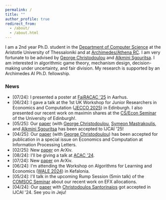 ```yaml
---
permalink: /
title: ""
author_profile: true
redirect_from: 
  - /about/
  - /about.html
---
```


I am a 2nd year Ph.D. student in the [Department of Computer Science](https://www.csd.auth.gr/en/) at the Aristotle University of Thessaloniki and at [Archimedes/Athena RC](https://archimedesai.gr/en/). I am very fortunate to be advised by [George Christodoulou](https://sites.google.com/view/gchristo) and [Alkmini Sgouritsa](https://sites.google.com/site/alkminisgouritsa). I am interested in algorithmic game theory, mechanism design, decision-making under uncertainty, and fair division. My research is supported by an Archimedes AI Ph.D. fellowship. 


### News 
* \[07/24\]: I presented a poster at [FaiRACAC '25](https://sites.google.com/view/fairacac25/) in Aarhus. 
* \[06/24\]: I gave a talk at the 1st UK Workshop for Junior Researchers in Economics and Computation ([JECCO 2025](https://jecco2025.gitlab.io/)) in Edinburgh. I also presented our recent work on maximin shares at the [CS/Econ Seminar](https://charalamposkokkalis.github.io/seminar/) of the University of Edinburgh!.
* \[05/25\]: Our [paper](https://arxiv.org/abs/2502.05141) (with [George Christodoulou](https://sites.google.com/view/gchristo), [Symeon Mastrakoulis](https://scholar.google.com/citations?user=UYM5J70AAAAJ&hl), and [Alkmini Sgouritsa](https://sites.google.com/site/alkminisgouritsa) has been accepted to IJCAI '25!
* \[04/25\]: Our [paper](https://www.sciencedirect.com/science/article/pii/S0020019025000213) (with [George Christodoulou](https://sites.google.com/view/gchristo)) has been accepted for publication in a special issue on Economics and Computation at Information Processing Letters. 
* \[02/25\]: New [paper](https://arxiv.org/abs/2502.05141) on ArXiv.
* \[08/24\]: I'll be giving a talk at [ACAC '24](http://pages.cs.aueb.gr/othersites/ACAC24/).
* \[07/24\]: New [paper](https://arxiv.org/abs/2407.05891) on ArXiv.
* \[06/24\]: I'm attending the Workshop on Algorithms for Learning and Economics ([WALE 2024](https://wale.gr/2024/)) in Kefalonia.
* \[05/24\]: I'll talk in the upcoming Rump Session (5min talk) of the [COMSOC Seminar](https://www.comsocseminar.org/) about our recent work on EFX allocations.
* \[04/24\]: Our [paper](https://arxiv.org/abs/2406.10752) with [Christodoulos Santorinaios](https://santorinaios.github.io/) got accepted in IJCAI '24. See you in Jeju!
